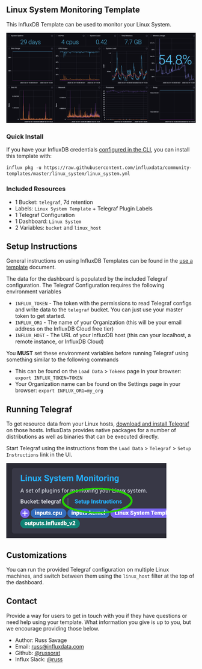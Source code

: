 ## Linux System Monitoring Template

This InfluxDB Template can be used to monitor your Linux System.

![Linux System Dashboard Screenshot](img/linux_system_dashboard.png)

### Quick Install

If you have your InfluxDB credentials [configured in the CLI](Vhttps://v2.docs.influxdata.com/v2.0/reference/cli/influx/config/), you can install this template with:

```
influx pkg -u https://raw.githubusercontent.com/influxdata/community-templates/master/linux_system/linux_system.yml
```

### Included Resources

- 1 Bucket: `telegraf`, 7d retention
- Labels: `Linux System Template` + Telegraf Plugin Labels
- 1 Telegraf Configuration
- 1 Dashboard: `Linux System`
- 2 Variables: `bucket` and `linux_host`

## Setup Instructions

  General instructions on using InfluxDB Templates can be found in the [use a template](../docs/use_a_template.md) document.
    
  The data for the dashboard is populated by the included Telegraf configuration. The Telegraf Configuration requires the following environment variables
    
  - `INFLUX_TOKEN` - The token with the permissions to read Telegraf configs and write data to the `telegraf` bucket. You can just use your master token to get started.
  - `INFLUX_ORG` - The name of your Organization (this will be your email address on the InfluxDB Cloud free tier)
  - `INFLUX_HOST` - The URL of your InfluxDB host (this can your localhost, a remote instance, or InfluxDB Cloud)

  You **MUST** set these environment variables before running Telegraf using something similar to the following commands
    
  - This can be found on the `Load Data` > `Tokens` page in your browser: `export INFLUX_TOKEN=TOKEN`
  - Your Organization name can be found on the Settings page in your browser: `export INFLUX_ORG=my_org`

## Running Telegraf

  To get resource data from your Linux hosts, [download and install Telegraf](https://portal.influxdata.com/downloads/) on those hosts. InfluxData provides native packages for a number of distributions as well as binaries that can be executed directly.

  Start Telegraf using the instructions from the `Load Data` > `Telegraf` > `Setup Instructions` link in the UI.

![Telegraf Setup Instructions](img/linux_system_telegraf.png)

## Customizations

You can run the provided Telegraf configuration on multiple Linux machines, and switch between them using the `linux_host` filter at the top of the dashboard.

## Contact

Provide a way for users to get in touch with you if they have questions or need help using your template. What information you give is up to you, but we encourage providing those below.

- Author: Russ Savage
- Email: russ@influxdata.com
- Github: [@russorat](https://github.com/russorat)
- Influx Slack: [@russ](https://influxdata.com/slack)